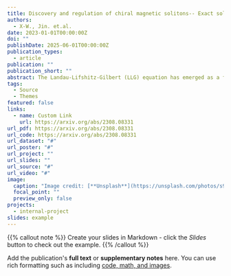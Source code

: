 ```yaml
---
title: Discovery and regulation of chiral magnetic solitons-- Exact solution from Landau-Lifshitz-Gilbert equation / working paper
authors:
  - X-W., Jin. et.al.
date: 2023-01-01T00:00:00Z
doi: ""
publishDate: 2025-06-01T00:00:00Z
publication_types:
  - article
publication: ""
publication_short: ""
abstract: The Landau-Lifshitz-Gilbert (LLG) equation has emerged as a fundamental and indispensable framework within the realm of magnetism. However, solving the LLG equation, encompassing full nonlinearity amidst intricate complexities, presents formidable challenges. In this context, we develop a precise mapping through geometric representation, establishing a direct linkage between the LLG equation and an integrable generalized nonlinear Schrödinger equation. This novel mapping provides accessibility towards acquiring a great number of exact spatiotemporal solutions. Notably, exact chiral magnetic solitons, critical for stability and controllability in propagation with and without damping effects are discovered. Our formulation provides exact solutions for the long-standing fully nonlinear problem, facilitating practical control through spin current injection in magnetic memory applications.
tags:
  - Source
  - Themes
featured: false
links:
  - name: Custom Link
    url: https://arxiv.org/abs/2308.08331
url_pdf: https://arxiv.org/abs/2308.08331
url_code: https://arxiv.org/abs/2308.08331
url_dataset: "#"
url_poster: "#"
url_project: ""
url_slides: ""
url_source: "#"
url_video: "#"
image:
  caption: "Image credit: [**Unsplash**](https://unsplash.com/photos/s9CC2SKySJM)"
  focal_point: ""
  preview_only: false
projects:
  - internal-project
slides: example
---
```


{{% callout note %}}
Create your slides in Markdown - click the *Slides* button to check out the example.
{{% /callout %}}

Add the publication's **full text** or **supplementary notes** here. You can use rich formatting such as including [code, math, and images](https://docs.hugoblox.com/content/writing-markdown-latex/).
